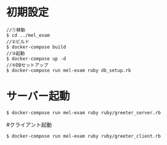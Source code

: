 # 初期設定
```
//①移動
$ cd ../mel_exam
//②ビルド
$ docker-compose build
//③起動
$ docker-compose up -d
//④DBセットアップ
$ docker-compose run mel-exam ruby db_setup.rb
```

# サーバー起動
```
$ docker-compose run mel-exam ruby ruby/greeter_server.rb
```

#クライアント起動
```
$ docker-compose run mel-exam ruby ruby/greeter_client.rb
```
